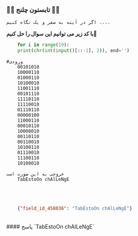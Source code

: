 ### 🍉🍉 تابستون چلنج 🍉🍉


`اگر در آینه به صفر و یک نگاه کنیم ....`

**با کد زیر می توانیم این سوال را حل کنیم🐍**


```python
    for i in range(19):
    print(chr(int(input()[::-1], 2)), end='')
```

```
#ورودی
    00101010
    10000110
    01000110
    10100010
    11001110
    00101110
    11110110
    11110010
    01110110
    00000100
    11000110
    00010110
    10000010
    00110110
    00110010
    10100110
    01110010
    11100110
    10100010
```

```
خروجی به این صورت است
    TabEstoOn chAlLeNgE

```
<br><br>
```json
    {"field_id_458036": "TabEstoOn chAlLeNgE"}
```
<br>
#### پاسخ `TabEstoOn chAlLeNgE`